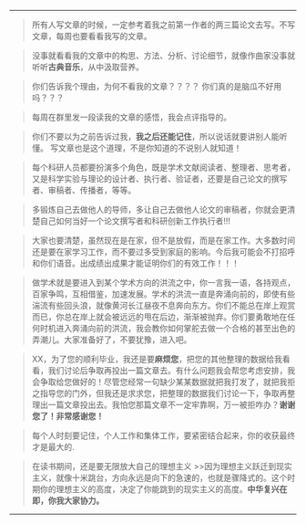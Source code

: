 *** 
> 所有人写文章的时候，一定参考着我之前第一作者的两三篇论文去写。不写文章，每周也要看看我写的文章。

> 没事就看看我的文章中的构思、方法、分析、讨论细节，就像作曲家没事就听听**古典音乐**，从中汲取营养。

> 你们告诉我个理由，为何不看我的文章？？？？  你们真的是脑瓜不好用吗？？？ 

> 每周在群里发一段读我的文章的感悟，我会点评指导的。

> 你们不要以为之前告诉过我，**我之后还能记住**，所以说话就要讲别人能听懂。 写文章也是这个道理，不是你知道的不说别人就知道！

>每个科研人员都要扮演多个角色，既是学术文献阅读者、整理者、思考者，又是科学实验与理论的设计者、执行者、验证者，还要是自己论文的撰写者、审稿者、传播者，等等。

>多锻炼自己去做他人的导师，多让自己去做他人论文的审稿者，你就会更清楚自己如何当好一个论文撰写者和科研创新工作执行者!!! 

>大家也要清楚，虽然现在是在家，但不是放假，而是在家工作。大多数时间还是要在家学习工作，而不要过多受到家庭的影响。今后我可能会不打招呼和你们语音。出成绩出成果才能证明你们的有效工作！！！

> 做学术就是要进入到某个学术方向的洪流之中，你一言我一语，各持观点，百家争鸣，互相借鉴，加速发展。学术的洪流一直是奔涌向前的，即使有些湍流有些回头浪，就像黄河长江昼夜不息奔向东方。你们不能总在岸上观赏而已，你总在岸上就会被远远的甩在后边，渐渐被抛弃。你们要勇敢地在任何时机进入奔涌向前的洪流，我会教你如何掌舵去做一个合格的甚至出色的弄潮儿。大家准备好了，不要犹豫，进入吧。

>XX，为了您的顺利毕业，我还是要**麻烦您**，把您的其他整理的数据给我看看，我们讨论后争取再投出一篇文章去。有什么问题我会帮您考虑安排，我会争取给您做好的！尽管您经常一句缺少某某数据就把我打发了，就把我拒之指导您的门外，但我还是求求您，把整理的数据我们讨论一下，争取再整理出一篇文章投出去。我怕您那篇文章不一定牢靠啊，万一被拒咋办？**谢谢您了！非常感谢您！**

> 每个人时刻要记住，个人工作和集体工作，要紧密结合起来，你的收获最终才是最大的.

> 在读书期间，还是要无限放大自己的理想主义 >>因为理想主义跃迁到现实主义，就像十米跳台，方向永远是向下的急速的，也就是骤降式的。这个时期你的理想主义的高度，决定了你能跳到的现实主义的高度。**中华复兴在即，你我大家协力。**
*** 
